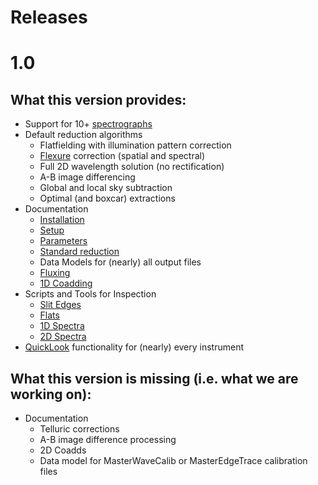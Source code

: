 # Releases

# 1.0

## What this version provides:

* Support for 10+ [spectrographs](https://pypeit.readthedocs.io/en/latest/spectrographs.html)
* Default reduction algorithms
  * Flatfielding with illumination pattern correction
  * [Flexure](https://pypeit.readthedocs.io/en/latest/flexure.html) correction (spatial and spectral)
  * Full 2D wavelength solution (no rectification)
  * A-B image differencing
  * Global and local sky subtraction
  * Optimal (and boxcar) extractions
* Documentation 
  * [Installation](https://pypeit.readthedocs.io/en/latest/installing.html)
  * [Setup](https://pypeit.readthedocs.io/en/latest/setup.html)
  * [Parameters](https://pypeit.readthedocs.io/en/latest/pypeit_par.html)
  * [Standard reduction](https://pypeit.readthedocs.io/en/latest/cookbook.html)
  * Data Models for (nearly) all output files
  * [Fluxing](https://pypeit.readthedocs.io/en/latest/fluxing.html)
  * [1D Coadding](https://pypeit.readthedocs.io/en/latest/coadd1d.html)
* Scripts and Tools for Inspection
  * [Slit Edges](https://pypeit.readthedocs.io/en/latest/master_edges.html#pypeit-chk-edges)
  * [Flats](https://pypeit.readthedocs.io/en/latest/master_flat.html)
  * [1D Spectra](https://pypeit.readthedocs.io/en/latest/out_spec1D.html#pypeit-1dspec)
  * [2D Spectra](https://pypeit.readthedocs.io/en/latest/out_spec2D.html#pypeit-2dspec)
* [QuickLook](https://pypeit.readthedocs.io/en/latest/quicklook.html) functionality for (nearly) every instrument

## What this version is missing (i.e. what we are working on):

* Documentation
  * Telluric corrections
  * A-B image difference processing
  * 2D Coadds
  * Data model for MasterWaveCalib or MasterEdgeTrace calibration files

